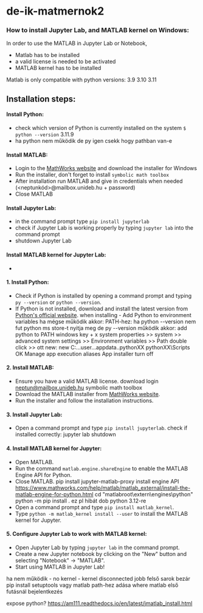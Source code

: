 # de-ik-matmernok2

### How to install Jupyter Lab, and MATLAB kernel on Windows:

In order to use the MATLAB in Jupyter Lab or Notebook, 
- Matlab has to be installed
- a valid license is needed to be activated
- MATLAB kernel has to be installed

Matlab is only compatible with python versions: 
3.9 
3.10 
3.11

## Installation steps:
#### Install Python:
- check which version of Python is currently installed on the system
`$ python --version`
3.11.9
- ha python nem működik de py igen csekk hogy pathban van-e

#### Install MATLAB:
- Login to the [MathWorks website](https://www.mathworks.com/downloads/) and download the installer for Windows
- Run the installer, don't forget to install `symbolic math toolbox`
- After installation run MATLAB and give in credentials when needed (<neptunkód>@mailbox.unideb.hu + password)
- Close MATLAB

#### Install Jupyter Lab:
- in the command prompt type `pip install jupyterlab`
- check if Jupyter Lab is working properly by typing `jupyter lab` into the command prompt
- shutdown Jupyter Lab

#### Install MATLAB kernel for Jupyter Lab:
- 

#### 1. Install Python:
- Check if Python is installed by opening a command prompt and typing `py --version` or `python --version`.
- If Python is not installed, download and install the latest version from [Python's official website](https://www.python.org/downloads/).
when installing - Add Python to environment variables
ha mégse működik akkor:
PATH-hez:
ha python --version nem fut
python ms store-t nyitja meg
de py --version működik akkor:
add python to PATH
windows key + x system properties >> system >> advanced system settings >> Environment variables >> Path double click >> ott new:
new
C:...user...appdata..pythonXX
pythonXX\Scripts
OK
Manage app execution aliases
App installer turn off

#### 2. Install MATLAB:
- Ensure you have a valid MATLAB license.
download login neptun@mailbox.unideb.hu
symbolic math toolbox
- Download the MATLAB installer from [MathWorks website](https://www.mathworks.com/downloads/).
- Run the installer and follow the installation instructions.

#### 3. Install Jupyter Lab:
- Open a command prompt and type `pip install jupyterlab`.
check if installed correctly: jupyter lab
shutdown

#### 4. Install MATLAB kernel for Jupyter:
- Open MATLAB.
- Run the command `matlab.engine.shareEngine` to enable the MATLAB Engine API for Python.
- Close MATLAB.
pip install jupyter-matlab-proxy
install engine API https://www.mathworks.com/help/matlab/matlab_external/install-the-matlab-engine-for-python.html
cd "matlabroot\extern\engines\python"
python -m pip install .
ez pl hibát dob python 3.12-re
- Open a command prompt and type `pip install matlab_kernel`.
- Type `python -m matlab_kernel install --user` to install the MATLAB kernel for Jupyter.


#### 5. Configure Jupyter Lab to work with MATLAB kernel:
- Open Jupyter Lab by typing `jupyter lab` in the command prompt.
- Create a new Jupyter notebook by clicking on the "New" button and selecting "Notebook" -> "MATLAB".
- Start using MATLAB in Jupyter Lab!

ha nem működik - no kernel - kernel disconnected jobb felső sarok
bezár
pip install setuptools 
vagy matlab path-hez adása
where matlab
első futásnál bejelentkezés

expose python? https://am111.readthedocs.io/en/latest/jmatlab_install.html